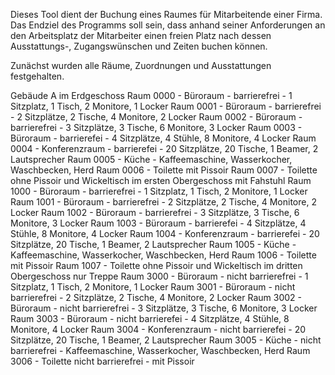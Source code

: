 Dieses Tool dient der Buchung eines Raumes für Mitarbeitende einer Firma. 
Das Endziel des Programms soll sein, dass anhand seiner Anforderungen an den Arbeitsplatz der Mitarbeiter einen freien Platz nach 
dessen Ausstattungs-, Zugangswünschen und Zeiten buchen können.

Zunächst wurden alle Räume, Zuordnungen und Ausstattungen festgehalten. 

Gebäude A
im Erdgeschoss 
Raum 0000 - Büroraum - barrierefrei - 1 Sitzplatz, 1 Tisch, 2 Monitore, 1 Locker
Raum 0001 - Büroraum - barrierefrei - 2 Sitzplätze, 2 Tische, 4 Monitore, 2 Locker
Raum 0002 - Büroraum - barrierefrei - 3 Sitzplätze, 3 Tische, 6 Monitore, 3 Locker
Raum 0003 - Büroraum - barrierefei - 4 Sitzplätze, 4 Stühle, 8 Monitore, 4 Locker
Raum 0004 - Konferenzraum - barrierefei - 20 Sitzplätze, 20 Tische, 1 Beamer, 2 Lautsprecher
Raum 0005 - Küche - Kaffeemaschine, Wasserkocher, Waschbecken, Herd
Raum 0006 - Toilette mit Pissoir
Raum 0007 - Toilette ohne Pissoir und Wickeltisch
im ersten Obergeschoss mit Fahstuhl
Raum 1000 - Büroraum - barrierefrei - 1 Sitzplatz, 1 Tisch, 2 Monitore, 1 Locker
Raum 1001 - Büroraum - barrierefrei - 2 Sitzplätze, 2 Tische, 4 Monitore, 2 Locker
Raum 1002 - Büroraum - barrierefrei - 3 Sitzplätze, 3 Tische, 6 Monitore, 3 Locker
Raum 1003 - Büroraum - barrierefei - 4 Sitzplätze, 4 Stühle, 8 Monitore, 4 Locker
Raum 1004 - Konferenzraum - barrierefei - 20 Sitzplätze, 20 Tische, 1 Beamer, 2 Lautsprecher
Raum 1005 - Küche - Kaffeemaschine, Wasserkocher, Waschbecken, Herd
Raum 1006 - Toilette mit Pissoir
Raum 1007 - Toilette ohne Pissoir und Wickeltisch
im dritten Obergeschoss nur Treppe
Raum 3000 - Büroraum - nicht barrierefrei - 1 Sitzplatz, 1 Tisch, 2 Monitore, 1 Locker
Raum 3001 - Büroraum - nicht barrierefrei - 2 Sitzplätze, 2 Tische, 4 Monitore, 2 Locker
Raum 3002 - Büroraum - nicht barrierefrei - 3 Sitzplätze, 3 Tische, 6 Monitore, 3 Locker
Raum 3003 - Büroraum - nicht barrierefei - 4 Sitzplätze, 4 Stühle, 8 Monitore, 4 Locker
Raum 3004 - Konferenzraum - nicht barrierefei - 20 Sitzplätze, 20 Tische, 1 Beamer, 2 Lautsprecher
Raum 3005 - Küche - nicht barrierefrei - Kaffeemaschine, Wasserkocher, Waschbecken, Herd
Raum 3006 - Toilette nicht barrierefrei - mit Pissoir
